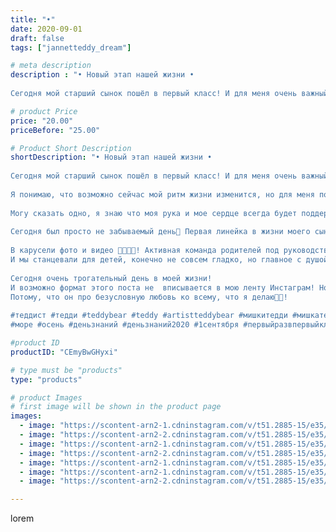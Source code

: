 ```yaml
---
title: "•"
date: 2020-09-01
draft: false
tags: ["jannetteddy_dream"]

# meta description
description : "• Новый этап нашей жизни •⠀
⠀
Сегодня мой старший сынок пошёл в первый класс! И для меня очень важный новый период в жизни, ну как и для него тоже конечно!😅🤍❤️⠀"

# product Price
price: "20.00"
priceBefore: "25.00"

# Product Short Description
shortDescription: "• Новый этап нашей жизни •⠀
⠀
Сегодня мой старший сынок пошёл в первый класс! И для меня очень важный новый период в жизни, ну как и для него тоже конечно!😅🤍❤️⠀
⠀
Я понимаю, что возможно сейчас мой ритм жизни изменится, но для меня подобные перемены не впервые💪🏻! Значит буду что//-то меня!⠀
⠀
Могу сказать одно, я знаю что моя рука и мое сердце всегда будет поддержкой и опорой моих детей💞!⠀
⠀
Сегодня был просто не забываемый день💞 Первая линейка в жизни моего сына, ну для меня конечно не первая🙈, но с таким энтузиазмом впервые! ⠀
⠀
В карусели фото и видео 👌🏻💃🏼! Активная команда родителей под руководством школьного хореографа, за неделю поставила танец 😅!⠀
И мы станцевали для детей, конечно не совсем гладко, но главное с душой!💐⠀
⠀
Сегодня очень трогательный день в моей жизни! ⠀
И возможно формат этого поста не  вписывается в мою ленту Инстаграм! Но он будет здесь! 💞⠀
Потому, что он про безусловную любовь ко всему, что я делаю🤍😘!⠀
⠀
#теддист #тедди #teddybear #teddy #artistteddybear #мишкитедди #мишкатедди #teddybear🐻 #teddy🐻 #teddy_bear #teddybearlove #artistteddybear #artistteddy #своимируками #ручнаяработа #моявесна #распродажа #медведиспасутмир #коллекционныемишкитедди #коллекционныетедди #jannettcollection #королевствотеддишик #творчество⠀
#море #осень #деньзнаний #деньзнаний2020 #1сентября #первыйразвпервыйкласс #первоклашка"

#product ID
productID: "CEmyBwGHyxi"

# type must be "products"
type: "products"

# product Images
# first image will be shown in the product page
images:
  - image: "https://scontent-arn2-1.cdninstagram.com/v/t51.2885-15/e35/s1080x1080/118653391_196640561846326_5012375887999554212_n.jpg?_nc_ht=scontent-arn2-1.cdninstagram.com&_nc_cat=110&_nc_ohc=pMFqrD-r1uEAX-m55SQ&tp=1&oh=db84d0cc03a72333f16b35d865d4f33d&oe=605BEC9A&ig_cache_key=MjM4ODgxNjY3MTc0ODY2OTI2NA%3D%3D.2"
  - image: "https://scontent-arn2-2.cdninstagram.com/v/t51.2885-15/e35/s1080x1080/118075747_343034817054545_5396782513441890471_n.jpg?_nc_ht=scontent-arn2-2.cdninstagram.com&_nc_cat=105&_nc_ohc=6oRqE8kxz3kAX_KM6RI&tp=1&oh=5b6ef1b930cc74dffe4b8a4518c5af6c&oe=605A605D&ig_cache_key=MjM4ODgxNjY3MTc2NTQzNzg5Nw%3D%3D.2"
  - image: "https://scontent-arn2-1.cdninstagram.com/v/t51.2885-15/e35/s1080x1080/118732367_1681733228643023_4308789092906547138_n.jpg?_nc_ht=scontent-arn2-1.cdninstagram.com&_nc_cat=111&_nc_ohc=PjNlbZSDRaAAX_2t0tH&tp=1&oh=09340e81c43a659f02afc93dec4ba908&oe=605D25A9&ig_cache_key=MjM4ODgxNjY3MTcyMzUwOTYxMA%3D%3D.2"
  - image: "https://scontent-arn2-2.cdninstagram.com/v/t51.2885-15/e35/s1080x1080/118647573_177768253937600_8355574420949353092_n.jpg?_nc_ht=scontent-arn2-2.cdninstagram.com&_nc_cat=108&_nc_ohc=n-Na9ZkE0rkAX8m7jQO&tp=1&oh=7389d24e0098fffe177a70a6905e4540&oe=605C26B0&ig_cache_key=MjM4ODgxNjY3MTc1NzI5MjE2NA%3D%3D.2"
  - image: "https://scontent-arn2-1.cdninstagram.com/v/t51.2885-15/e35/s1080x1080/118664865_3763355623677878_8923059565890370663_n.jpg?_nc_ht=scontent-arn2-1.cdninstagram.com&_nc_cat=102&_nc_ohc=V2KQmYHXrkQAX_k8-xd&tp=1&oh=dc201f4873df4db4c43b94df21305444&oe=605AB8F7&ig_cache_key=MjM4ODgxNjY3MTc5MDU5ODgwMw%3D%3D.2"
  - image: "https://scontent-arn2-1.cdninstagram.com/v/t51.2885-15/e35/s1080x1080/118595786_739872676849962_6186781584274822064_n.jpg?_nc_ht=scontent-arn2-1.cdninstagram.com&_nc_cat=106&_nc_ohc=aae-UKGg39UAX98qK0o&tp=1&oh=e920a798eede77ab13cc8995cb510cb5&oe=605AFC98&ig_cache_key=MjM4ODgxNjY3MTc4MjQ0ODcwMA%3D%3D.2"
  - image: "https://scontent-arn2-2.cdninstagram.com/v/t51.2885-15/e35/s1080x1080/118553071_630017187953309_8904159693777323336_n.jpg?_nc_ht=scontent-arn2-2.cdninstagram.com&_nc_cat=105&_nc_ohc=ysfVukeYEUkAX9WUfho&tp=1&oh=6a0ceebdb136ce2312a60aaff7bf6a89&oe=605BECE0&ig_cache_key=MjM4ODgxNjY3MTgyNDIyNzkwMQ%3D%3D.2"

---
```

lorem
